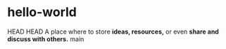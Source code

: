 # hello-world
HEAD
HEAD
A place where to store **ideas, resources,** or even **share and discuss with others.**
main